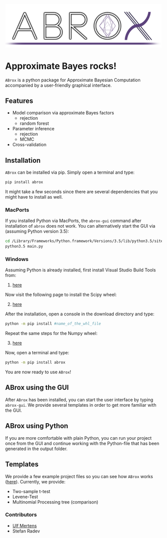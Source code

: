 ![Logo](abrox/gui/icons/readme_logo.png)

# Approximate Bayes rocks!

`ABrox` is a python package for Approximate Bayesian Computation accompanied by a user-friendly graphical interface. 

## Features

* Model comparison via approximate Bayes factors
    + rejection
    + random forest
* Parameter inference
    + rejection
    + MCMC
 * Cross-validation

## Installation

`ABrox` can be installed via pip. Simply open a terminal and type:

```bash
pip install abrox
```

It might take a few seconds since there are several dependencies that you might have to install as well. 

### MacPorts

If you installed Python via MacPorts, the `abrox-gui` command after installation of `abrox` does not work.
You can alternatively start the GUI via (assuming Python version 3.5):

```bash
cd /Library/Frameworks/Python.framework/Versions/3.5/lib/python3.5/site-packages/abrox/gui/
python3.5 main.py
```

### Windows

Assuming Python is already installed, first install Visual Studio Build Tools from:

1. [here](http://landinghub.visualstudio.com/visual-cpp-build-tools)

Now visit the following page to install the Scipy wheel:

2. [here](http://www.lfd.uci.edu/~gohlke/pythonlibs/#scipy)

After the installation, open a console in the download directory and type:

```bash
python -m pip install #name_of_the_whl_file
``` 

Repeat the same steps for the Numpy wheel:

3. [here](http://www.lfd.uci.edu/~gohlke/pythonlibs/#numpy)


Now, open a terminal and type:

```bash
python -m pip install abrox
```

You are now ready to use `ABrox`!

## ABrox using the GUI

After `ABrox` has been installed, you can start the user interface by typing `abrox-gui`.
We provide several templates in order to get more familiar with the GUI. 

## ABrox using Python

If you are more comfortable with plain Python, you can run your project once from the GUI and
continue working with the Python-file that has been generated in the output folder.

## Templates

We provide a few example project files so you can see how `ABrox` works ([here](https://github.com/mertensu/ABrox/tree/master/project_files)). 
Currently, we provide:

* Two-sample t-test
* Levene-Test
* Multinomial Processing tree (comparison)

### Contributors

* [Ulf Mertens](http://www.psychologie.uni-heidelberg.de/ae/meth/team/mertens/)
* Stefan Radev